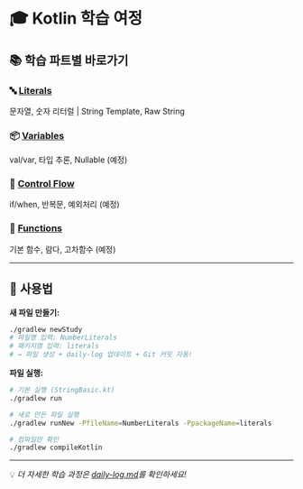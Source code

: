 # 🎓 Kotlin 학습 여정

## 📚 학습 파트별 바로가기

### 🔤 [Literals](./src/main/kotlin/literals/)
문자열, 숫자 리터럴 | String Template, Raw String

### 📦 [Variables](./src/main/kotlin/variables/)
val/var, 타입 추론, Nullable (예정)

### 🔄 [Control Flow](./src/main/kotlin/controlflow/)
if/when, 반복문, 예외처리 (예정)

### 🎯 [Functions](./src/main/kotlin/functions/)
기본 함수, 람다, 고차함수 (예정)

---

## 🔧 사용법

**새 파일 만들기:**
```bash
./gradlew newStudy
# 파일명 입력: NumberLiterals
# 패키지명 입력: literals  
# → 파일 생성 + daily-log 업데이트 + Git 커밋 자동!
```

**파일 실행:**
```bash
# 기본 실행 (StringBasic.kt)
./gradlew run

# 새로 만든 파일 실행
./gradlew runNew -PfileName=NumberLiterals -PpackageName=literals

# 컴파일만 확인
./gradlew compileKotlin
```

---
💡 *더 자세한 학습 과정은 [daily-log.md](./daily-log.md)를 확인하세요!*